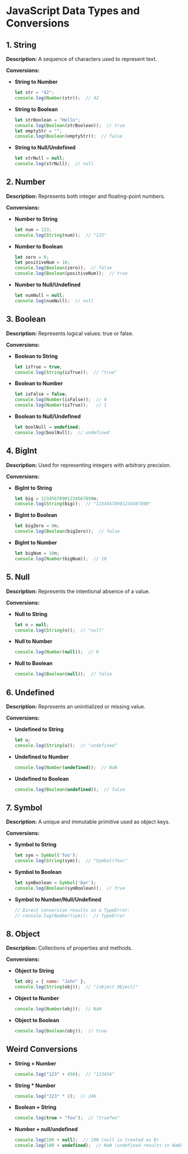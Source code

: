 

# JavaScript Data Types and Conversions

## 1. String
**Description:** A sequence of characters used to represent text.

**Conversions:**
- **String to Number**
  ```javascript
  let str = "42";
  console.log(Number(str));  // 42
  ```

- **String to Boolean**
  ```javascript
  let strBoolean = "Hello";
  console.log(Boolean(strBoolean));  // true
  let emptyStr = "";
  console.log(Boolean(emptyStr));  // false
  ```

- **String to Null/Undefined**
  ```javascript
  let strNull = null;
  console.log(strNull);  // null
  ```

## 2. Number
**Description:** Represents both integer and floating-point numbers.

**Conversions:**
- **Number to String**
  ```javascript
  let num = 123;
  console.log(String(num));  // "123"
  ```

- **Number to Boolean**
  ```javascript
  let zero = 0;
  let positiveNum = 10;
  console.log(Boolean(zero));  // false
  console.log(Boolean(positiveNum));  // true
  ```

- **Number to Null/Undefined**
  ```javascript
  let numNull = null;
  console.log(numNull);  // null
  ```

## 3. Boolean
**Description:** Represents logical values: true or false.

**Conversions:**
- **Boolean to String**
  ```javascript
  let isTrue = true;
  console.log(String(isTrue));  // "true"
  ```

- **Boolean to Number**
  ```javascript
  let isFalse = false;
  console.log(Number(isFalse));  // 0
  console.log(Number(isTrue));   // 1
  ```

- **Boolean to Null/Undefined**
  ```javascript
  let boolNull = undefined;
  console.log(boolNull);  // undefined
  ```

## 4. BigInt
**Description:** Used for representing integers with arbitrary precision.

**Conversions:**
- **BigInt to String**
  ```javascript
  let big = 12345678901234567890n;
  console.log(String(big));  // "12345678901234567890"
  ```

- **BigInt to Boolean**
  ```javascript
  let bigZero = 0n;
  console.log(Boolean(bigZero));  // false
  ```

- **BigInt to Number**
  ```javascript
  let bigNum = 10n;
  console.log(Number(bigNum));  // 10
  ```

## 5. Null
**Description:** Represents the intentional absence of a value.

**Conversions:**
- **Null to String**
  ```javascript
  let n = null;
  console.log(String(n));  // "null"
  ```

- **Null to Number**
  ```javascript
  console.log(Number(null));  // 0
  ```

- **Null to Boolean**
  ```javascript
  console.log(Boolean(null));  // false
  ```

## 6. Undefined
**Description:** Represents an uninitialized or missing value.

**Conversions:**
- **Undefined to String**
  ```javascript
  let u;
  console.log(String(u));  // "undefined"
  ```

- **Undefined to Number**
  ```javascript
  console.log(Number(undefined));  // NaN
  ```

- **Undefined to Boolean**
  ```javascript
  console.log(Boolean(undefined));  // false
  ```

## 7. Symbol
**Description:** A unique and immutable primitive used as object keys.

**Conversions:**
- **Symbol to String**
  ```javascript
  let sym = Symbol('foo');
  console.log(String(sym));  // "Symbol(foo)"
  ```

- **Symbol to Boolean**
  ```javascript
  let symBoolean = Symbol('bar');
  console.log(Boolean(symBoolean));  // true
  ```

- **Symbol to Number/Null/Undefined**
  ```javascript
  // Direct conversion results in a TypeError:
  // console.log(Number(sym));  // TypeError
  ```

## 8. Object
**Description:** Collections of properties and methods.

**Conversions:**
- **Object to String**
  ```javascript
  let obj = { name: "John" };
  console.log(String(obj));  // "[object Object]"
  ```

- **Object to Number**
  ```javascript
  console.log(Number(obj));  // NaN
  ```

- **Object to Boolean**
  ```javascript
  console.log(Boolean(obj));  // true
  ```

## Weird Conversions
- **String + Number**
  ```javascript
  console.log("123" + 456);  // "123456"
  ```

- **String * Number**
  ```javascript
  console.log("123" * 2);  // 246
  ```

- **Boolean + String**
  ```javascript
  console.log(true + "foo");  // "truefoo"
  ```

- **Number + null/undefined**
  ```javascript
  console.log(100 + null);  // 100 (null is treated as 0)
  console.log(100 + undefined);  // NaN (undefined results in NaN)
  ```


